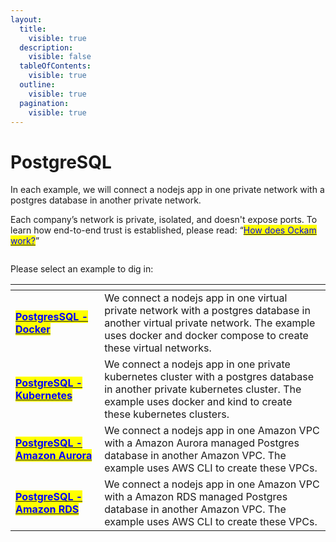```yaml
---
layout:
  title:
    visible: true
  description:
    visible: false
  tableOfContents:
    visible: true
  outline:
    visible: true
  pagination:
    visible: true
---
```


# PostgreSQL

In each example, we will connect a nodejs app in one private network with a postgres database in another private network.&#x20;

Each company’s network is private, isolated, and doesn't expose ports. To learn how end-to-end trust is established, please read: “[<mark style="color:blue;">How does Ockam work?</mark>](../../../how-does-ockam-work.md)”

<figure><img src="../../../.gitbook/assets/Screenshot 2024-02-11 at 1.32.40 PM.png" alt=""><figcaption></figcaption></figure>

Please select an example to dig in:

<table data-card-size="large" data-view="cards"><thead><tr><th></th><th></th></tr></thead><tbody><tr><td><a href="docker.md"><mark style="color:blue;"><strong>PostgresSQL - Docker</strong></mark></a></td><td>We connect a nodejs app in one virtual private network with a postgres database in another virtual private network. The example uses docker and docker compose to create these virtual networks.</td></tr><tr><td><a href="kubernetes.md"><mark style="color:blue;"><strong>PostgreSQL - Kubernetes</strong></mark></a></td><td>We connect a nodejs app in one private kubernetes cluster with a postgres database in another private kubernetes cluster. The example uses docker and kind to create these kubernetes clusters.</td></tr><tr><td><a href="aurora.md"><mark style="color:blue;"><strong>PostgreSQL - Amazon Aurora</strong></mark></a></td><td>We connect a nodejs app in one Amazon VPC with a Amazon Aurora managed Postgres database in another Amazon VPC. The example uses AWS CLI to create these VPCs.</td></tr><tr><td><a href="rds.md"><mark style="color:blue;"><strong>PostgreSQL - Amazon RDS</strong></mark></a></td><td>We connect a nodejs app in one Amazon VPC with a Amazon RDS managed Postgres database in another Amazon VPC. The example uses AWS CLI to create these VPCs.</td></tr></tbody></table>
